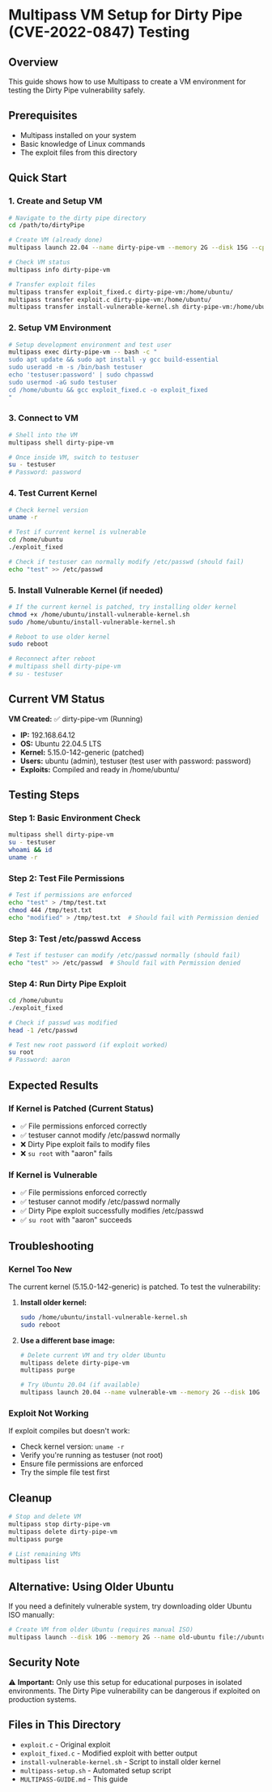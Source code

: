 # Multipass VM Setup for Dirty Pipe (CVE-2022-0847) Testing

## Overview
This guide shows how to use Multipass to create a VM environment for testing the Dirty Pipe vulnerability safely.

## Prerequisites
- Multipass installed on your system
- Basic knowledge of Linux commands
- The exploit files from this directory

## Quick Start

### 1. Create and Setup VM
```bash
# Navigate to the dirty pipe directory
cd /path/to/dirtyPipe

# Create VM (already done)
multipass launch 22.04 --name dirty-pipe-vm --memory 2G --disk 15G --cpus 2

# Check VM status
multipass info dirty-pipe-vm

# Transfer exploit files
multipass transfer exploit_fixed.c dirty-pipe-vm:/home/ubuntu/
multipass transfer exploit.c dirty-pipe-vm:/home/ubuntu/
multipass transfer install-vulnerable-kernel.sh dirty-pipe-vm:/home/ubuntu/
```

### 2. Setup VM Environment
```bash
# Setup development environment and test user
multipass exec dirty-pipe-vm -- bash -c "
sudo apt update && sudo apt install -y gcc build-essential
sudo useradd -m -s /bin/bash testuser
echo 'testuser:password' | sudo chpasswd
sudo usermod -aG sudo testuser
cd /home/ubuntu && gcc exploit_fixed.c -o exploit_fixed
"
```

### 3. Connect to VM
```bash
# Shell into the VM
multipass shell dirty-pipe-vm

# Once inside VM, switch to testuser
su - testuser
# Password: password
```

### 4. Test Current Kernel
```bash
# Check kernel version
uname -r

# Test if current kernel is vulnerable
cd /home/ubuntu
./exploit_fixed

# Check if testuser can normally modify /etc/passwd (should fail)
echo "test" >> /etc/passwd
```

### 5. Install Vulnerable Kernel (if needed)
```bash
# If the current kernel is patched, try installing older kernel
chmod +x /home/ubuntu/install-vulnerable-kernel.sh
sudo /home/ubuntu/install-vulnerable-kernel.sh

# Reboot to use older kernel
sudo reboot

# Reconnect after reboot
# multipass shell dirty-pipe-vm
# su - testuser
```

## Current VM Status

**VM Created:** ✅ dirty-pipe-vm (Running)
- **IP:** 192.168.64.12
- **OS:** Ubuntu 22.04.5 LTS  
- **Kernel:** 5.15.0-142-generic (patched)
- **Users:** ubuntu (admin), testuser (test user with password: password)
- **Exploits:** Compiled and ready in /home/ubuntu/

## Testing Steps

### Step 1: Basic Environment Check
```bash
multipass shell dirty-pipe-vm
su - testuser
whoami && id
uname -r
```

### Step 2: Test File Permissions
```bash
# Test if permissions are enforced
echo "test" > /tmp/test.txt
chmod 444 /tmp/test.txt
echo "modified" > /tmp/test.txt  # Should fail with Permission denied
```

### Step 3: Test /etc/passwd Access
```bash
# Test if testuser can modify /etc/passwd normally (should fail)
echo "test" >> /etc/passwd  # Should fail with Permission denied
```

### Step 4: Run Dirty Pipe Exploit
```bash
cd /home/ubuntu
./exploit_fixed

# Check if passwd was modified
head -1 /etc/passwd

# Test new root password (if exploit worked)
su root
# Password: aaron
```

## Expected Results

### If Kernel is Patched (Current Status)
- ✅ File permissions enforced correctly
- ✅ testuser cannot modify /etc/passwd normally  
- ❌ Dirty Pipe exploit fails to modify files
- ❌ `su root` with "aaron" fails

### If Kernel is Vulnerable
- ✅ File permissions enforced correctly
- ✅ testuser cannot modify /etc/passwd normally
- ✅ Dirty Pipe exploit successfully modifies /etc/passwd
- ✅ `su root` with "aaron" succeeds

## Troubleshooting

### Kernel Too New
The current kernel (5.15.0-142-generic) is patched. To test the vulnerability:

1. **Install older kernel:**
   ```bash
   sudo /home/ubuntu/install-vulnerable-kernel.sh
   sudo reboot
   ```

2. **Use a different base image:**
   ```bash
   # Delete current VM and try older Ubuntu
   multipass delete dirty-pipe-vm
   multipass purge
   
   # Try Ubuntu 20.04 (if available)
   multipass launch 20.04 --name vulnerable-vm --memory 2G --disk 10G
   ```

### Exploit Not Working
If exploit compiles but doesn't work:
- Check kernel version: `uname -r`
- Verify you're running as testuser (not root)
- Ensure file permissions are enforced
- Try the simple file test first

## Cleanup

```bash
# Stop and delete VM
multipass stop dirty-pipe-vm
multipass delete dirty-pipe-vm
multipass purge

# List remaining VMs
multipass list
```

## Alternative: Using Older Ubuntu

If you need a definitely vulnerable system, try downloading older Ubuntu ISO manually:

```bash
# Create VM from older Ubuntu (requires manual ISO)
multipass launch --disk 10G --memory 2G --name old-ubuntu file://ubuntu-20.04.3-live-server-amd64.iso
```

## Security Note

⚠️ **Important:** Only use this setup for educational purposes in isolated environments. The Dirty Pipe vulnerability can be dangerous if exploited on production systems.

## Files in This Directory

- `exploit.c` - Original exploit
- `exploit_fixed.c` - Modified exploit with better output
- `install-vulnerable-kernel.sh` - Script to install older kernel
- `multipass-setup.sh` - Automated setup script
- `MULTIPASS-GUIDE.md` - This guide 